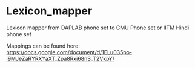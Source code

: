 # Lexicon_mapper
Lexicon mapper from DAPLAB phone set to CMU Phone set or IITM Hindi phone set

Mappings can be found here: https://docs.google.com/document/d/1ELu035po-i9MJeZaRYRXYaXT_Zpa8Rxi68nS_T2VkpY/
